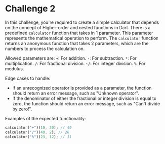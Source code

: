 # Challenge 2

In this challenge, you're required to create a simple calculator that depends on the concept of Higher-order and nested functions in Dart. There is a predefined `calculator` function that takes in 1 parameter. This parameter represents the mathematical operation to perform. The `calculator` function returns an anonymous function that takes 2 parameters, which are the numbers to process the calculation on. 


Allowed parameters are:
`+`: For addition.
`-`: For subtraction.
`*`: For multiplication.
`/`: For fractional division.
`~/`: For integer division.
`%`: For modulus.

Edge cases to handle:
- If an unrecognized operator is provided as a parameter, the function should return an error message, such as "Unknown operator".
- If the denominator of either the fractional or integer division is equal to zero, the function should return an error message, such as "Can't divide by zero!".

Examples of the expected functionality:

```dart
calculator("+")(10, 30); // 40
calculator("/")(40, 2); // 20
calculator("%")(23, 12); // 11
```